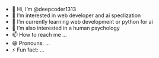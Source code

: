 - 👋 Hi, I’m @deepcoder1313
- 👀 I’m interested in web developer and ai speclization
- 🌱 I’m currently learning  web development or python for ai
- 💞️ I’m also interested in a human psychology
- 📫 How to reach me ...
- 😄 Pronouns: ...
- ⚡ Fun fact: ...

<!---
deepcoder1313/deepcoder1313 is a ✨ special ✨ repository because its `README.md` (this file) appears on your GitHub profile.
You can click the Preview link to take a look at your changes.
--->
